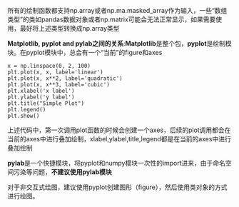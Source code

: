 所有的绘制函数都支持np.array或者np.ma.masked\_array作为输入，一些“数组类型”的类如pandas数据对象或者np.matrix可能会无法正常显示，如果需要使用，最好将上述类型转换成np.array类型

**Matplotlib, pyplot and pylab之间的关系**:**Matplotlib**是整个包，**pyplot**是绘制模块。在pyplot模块中，总会有一个“当前”的figure和axes

```
x = np.linspace(0, 2, 100)
plt.plot(x, x, label='linear')
plt.plot(x, x**2, label='quadratic')
plt.plot(x, x**3, label='cubic')
plt.xlabel('x label')
plt.ylabel('y label')
plt.title("Simple Plot")
plt.legend()
plt.show()
```

上述代码中，第一次调用plot函数的时候会创建一个axes，后续的plot调用都会在当前的axes中进行叠加绘制，xlabel,ylabel,title,legend都是在当前的axes中进行叠加绘制

**pylab**是一个快捷模块，将pyplot和numpy模块一次性的import进来，由于命名空间污染等问题，**不建议使用pylab模块**

对于非交互式绘图，建议使用pyplot创建图形（figure），然后使用类对象的方式进行绘图。

